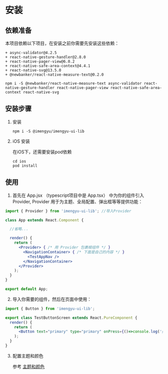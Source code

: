 # 安装

## 依赖准备

本项目依赖以下项目，在安装之前你需要先安装这些依赖：

```shell
+ async-validator@4.2.5
+ react-native-gesture-handler@2.8.0
+ react-native-pager-view@6.0.2
+ react-native-safe-area-context@4.4.1
+ react-native-svg@13.5.0
+ @newbanker/react-native-measure-text@0.2.0
```

```shell
npm i -S @newbanker/react-native-measure-text async-validator react-native-gesture-handler react-native-pager-view react-native-safe-area-context react-native-svg
```

## 安装步骤

1. 安装

    ```shell
    npm i -S @imengyu/imengyu-ui-lib
    ```

2. iOS 安装

    在iOS下，还需要安装pod依赖

    ```shell
    cd ios
    pod install
    ```

## 使用

1. 首先在 App.jsx （typescript项目中是 App.tsx） 中为你的组件引入 Provider, 
Provider 用于为主题、全局配置、弹出框等等提供功能：

  ```jsx
  import { Provider } from 'imengyu-ui-lib'; //导入Provider

  class App extends React.Component {

    //省略...

    render() {
      return (
        <Provider> { /* 用 Provider 包裹根组件 */ }
          <NavigationContainer> { /* 下面是自己的内容 */ }
            <TestAppNav />
          </NavigationContainer>
        </Provider>
      );
    }
  }

  export default App;

  ```

2. 导入你需要的组件，然后在页面中使用：

  ```jsx
  import { Button } from 'imengyu-ui-lib';

  export class TestButtonScreen extends React.PureComponent {
    render() {
      return (
        <Button text="primary" type="primary" onPress={()=>console.log('点击了！')} />
      );
    }
  }
  ```

3. 配置主题和颜色

   参考 [主题和颜色](./theme.md)

